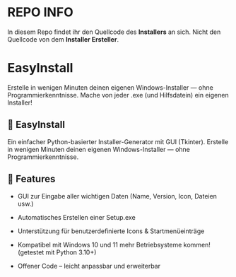 # REPO INFO
In diesem Repo findet ihr den Quellcode des **Installers** an sich. Nicht den Quellcode von dem **Installer Ersteller**.
# EasyInstall
Erstelle in wenigen Minuten deinen eigenen Windows-Installer — ohne Programmierkenntnisse. Mache von jeder .exe (und Hilfsdatein) ein eigenen Installer!

## 🧰 EasyInstall

Ein einfacher Python-basierter Installer-Generator mit GUI (Tkinter).
Erstelle in wenigen Minuten deinen eigenen Windows-Installer — ohne Programmierkenntnisse.

## 🚀 Features

- GUI zur Eingabe aller wichtigen Daten (Name, Version, Icon, Dateien usw.)

- Automatisches Erstellen einer Setup.exe

- Unterstützung für benutzerdefinierte Icons & Startmenüeinträge

- Kompatibel mit Windows 10 und 11 mehr Betriebsysteme kommen! (getestet mit Python 3.10+)

- Offener Code – leicht anpassbar und erweiterbar
